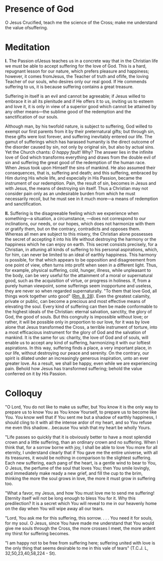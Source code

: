# Presence of God

O Jesus Crucified, teach me the science of the Cross; make me understand the value ofsuffering.

# Meditation

**I.** The Passion ofJesus teaches us in a concrete way that in the Christian life we must be able to accept suffering for the love of God. This is a hard, repugnant lesson for our nature, which prefers pleasure and happiness; however, it comes fromJesus, the Teacher of truth and oflife, the loving Teacher of our souls, who desires only our real good. If He commends suffering to us, it is because suffering contains a great treasure.

Suffering in itself is an evil and cannot be agreeable; if Jesus willed to embrace it in all its plenitude and if He offers it to us, inviting us to esteem and love it, it is only in view of a superior good which cannot be attained by any other means—the sublime good of the redemption and the sanctification of our souls.

Although man, by his twofold nature, is subject to suffering, God willed to exempt our first parents from it by their preternatural gifts; but through sin, these gifts were lost forever, and suffering inevitably entered our life. The gamut of sufferings which has harassed humanity is the direct outcome of the disorder caused by sin, not only by original sin, but also by actual sins. Yet the Church chants: *O happy fault*! Why? The answer lies in the infinite love of God which transforms everything and draws from the double evil of sin and suffering the great good of the redemption of the human race. When Jesus took upon Himself the sins of mankind. He also assumed their consequences, that is, suffering and death; and this suffering, embraced by Him during His whole life, and especially in His Passion, became the instrument of our redemption. Pain, the result of sin, becomes in Jesus and with Jesus, the means of destroying sin itself. Thus a Christian may not consider pain only as an undesirable burden from which he must necessarily recoil, but he must see in it much more—a means of redemption and sanctification.

**II.** Suffering is the disagreeable feeling which we experience when something—a situation, a circumstance, —does not correspond to our inclinations, our needs, or our hopes, which does not harmonize with them or gratify them, but on the contrary, contradicts and opposes them. Whereas all men are subject to this misery, the Christian alone possesses the secret of accepting it into his life without destroying the harmony or the happiness which he can enjoy on earth. This secret consists precisely, for a Christian, in attuning all kinds of suffering to his personal aspirations, which, for him, can never be limited to an ideal of earthly happiness. This harmony is possible, for that which appears to be opposition and disagreement from one point of view, often turns into profit when seen in a different light. Thus, for example, physical suffering, cold, hunger, illness, while unpleasant to the body, can be very useful for the attainment of a moral or supernatural good, such as the acquisition of virtue, or progress in holiness. If, from a purely human viewpoint, some sufferings seem inopportune and useless, they are never so when regarded supernaturally. "To them that love God, all things work together unto good" ([Rm. 8, 28](https://vulgata.online/bible/Rm.8?ed=DR2&vfn=DR2.Rm.8.28:vs)). Even the greatest calamity, private or public, can become a precious and most effective means of elevating the soul. Every kind of suffering can then be made conformable to the highest ideals of the Christian: eternal salvation, sanctity, the glory of God, the good of souls. But this congruity is impossible without love; or rather, it will be possible only in proportion to our love, for it was by love alone that Jesus transformed the Cross, a terrible instrument of torture, into a most efficacious instrument for the glory of God and the salvation of mankind. It is the same for us: charity, the love of God and of souls, will enable us to accept any kind of suffering, harmonizing it with our loftiest aspirations. In this way, suffering finds a place, a very important place, in our life, without destroying our peace and serenity. On the contrary, our spirit is dilated under an increasingly generous inspiration, unto an ever greater love. As a result, we shall be happy, even while we are experiencing pain. Behold how Jesus has transformed suffering; behold the value conferred on it by His Passion.

# Colloquy

"O Lord, You do not like to make us suffer, but You know it is the only way to prepare us to know You as You know Yourself, to prepare us to become like You. You know well that if You sent me but a shadow of earthly happiness, I should cling to it with all the intense ardor of my heart, and so You refuse me even this shadow.. .because You wish that my heart be wholly Yours.

"Life passes so quickly that it is obviously better to have a most splendid crown and a little suffering, than an ordinary crown and no suffering. When I think that, for a sorrow borne with joy, I shall be able to love You more for all eternity, I understand clearly that if You gave me the entire universe, with all its treasures, it would be nothing in comparison to the slightest suffering. Each new suffering, each pang of the heart, is a gentle wind to bear to You, O Jesus, the perfume of the soul that loves You; then You smile lovingly, and immediately make ready a new grief, and fill the cup to the brim, thinking the more the soul grows in love, the more it must grow in suffering too.

"What a favor, my Jesus, and how You must love me to send me suffering! Eternity itself will not be long enough to bless You for it. Why this predilection? It is a secret which You will reveal to me in our heavenly home on the day when You will wipe away all our tears.

"Lord, You ask me for this suffering, this sorrow. . . . You need it for souls, for my soul. O Jesus, since You have made me understand that You would give me souls through the Cross, the more crosses I meet, the more ardent my thirst for suffering becomes.

"I am happy not to be free from suffering here; suffering united with love is the only thing that seems desirable to me in this vale of tears" (T.C.J. L, 32,50,23,40,58,224 - St).